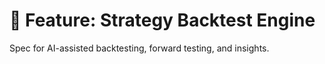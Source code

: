 ﻿# 🔬 Feature: Strategy Backtest Engine
Spec for AI-assisted backtesting, forward testing, and insights.
